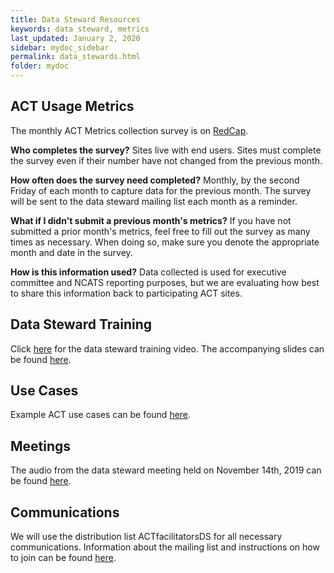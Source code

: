 ```yaml
---
title: Data Steward Resources
keywords: data steward, metrics
last_updated: January 2, 2020
sidebar: mydoc_sidebar
permalink: data_stewards.html
folder: mydoc
---
```


## ACT Usage Metrics

The monthly ACT Metrics collection survey is on [RedCap](https://www.ctsiredcap.pitt.edu/redcap/surveys/?s=JPTYEE8AEP).

**Who completes the survey?** Sites live with end users. Sites must complete the survey even if their number have not changed from the previous month.

**How often does the survey need completed?** Monthly, by the second Friday of each month to capture data for the previous month. The survey will be sent to the data steward mailing list each month as a reminder.

**What if I didn't submit a previous month's metrics?** If you have not submitted a prior month's metrics, feel free to fill out the survey as many times as necessary. When doing so, make sure you denote the appropriate month and date in the survey.

**How is this information used?** Data collected is used for executive committee and NCATS reporting purposes, but we are evaluating how best to share this information back to participating ACT sites.

## Data Steward Training
Click [here](https://www.youtube.com/watch?v=XjiX-s1MYTQ&feature=youtu.be) for the data steward training video. The accompanying slides can be found [here](https://pitt.box.com/s/3v4pl0fchijoanpx17fpaqt60gnuvzmu).

## Use Cases
Example ACT use cases can be found [here](/ACT-test/use_cases.html).

## Meetings
The audio from the data steward meeting held on November 14th, 2019 can be found [here](https://pitt.box.com/s/u2y85gjaby5qqdd3h17wqxo06or2wjlu). 

## Communications
We will use the distribution list ACTfacilitatorsDS for all necessary communications. Information about the mailing list and instructions on how to join can be found [here](/ACT-test/ds_list.html).

